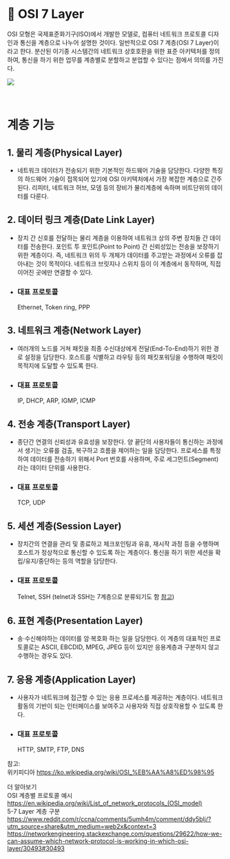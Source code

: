 # 📡 OSI 7 Layer
OSI 모형은 국제표준화기구(ISO)에서 개발한 모델로, 컴퓨터 네트워크 프로토콜 디자인과 통신을 계층으로 나누어 설명한 것이다. 일반적으로 OSI 7 계층(OSI 7 Layer)이라고 한다. 분산된 이기종 시스템간의 네트워크 상호호환을 위한 표준 아키텍처를 정의하여, 통신을 하기 위한 업무를 계층별로 분할하고 분업할 수 있다는 점에서 의의를 가진다.

<img src="https://images.velog.io/images/shleecloud/post/5a6d1fcc-2d48-4003-b892-7ffd64f943ee/osi.jpeg"></img>

<br>

# 계층 기능

## 1. 물리 계층(Physical Layer)
 - 네트워크 데이터가 전송되기 위한 기본적인 하드웨어 기술을 담당한다. 다양한 특징의 하드웨어 기술이 접목되어 있기에 OSI 아키텍처에서 가장 복잡한 계층으로 간주된다. 리피터, 네트워크 허브, 모뎀 등의 장비가 물리계층에 속하며 비트단위의 데이터를 다룬다.

## 2. 데이터 링크 계층(Date Link Layer)
  - 장치 간 신호를 전달하는 물리 계층을 이용하여 네트워크 상의 주변 장치들 간 데이터를 전송한다. 포인트 투 포인트(Point to Point) 간 신뢰성있는 전송을 보장하기 위한 계층이다. 즉, 네트워크 위의 두 개체가 데이터를 주고받는 과정에서 오류를 잡아내는 것이 목적이다. 네트워크 브릿지나 스위치 등이 이 계층에서 동작하며, 직접 이어진 곳에만 연결할 수 있다.

 - ### 대표 프로토콜
    <a src="./Ethernet%EA%B3%BC%20Token%20ring.md#-ethernet">Ethernet,<a/> <a src="./Ethernet%EA%B3%BC%20Token%20ring.md#-token-ring">Token ring, </a>PPP

## 3. 네트워크 계층(Network Layer)
 - 여러개의 노드를 거쳐 패킷을 최종 수신대상에게 전달(End-To-End)하기 위한 경로 설정을 담당한다. 호스트를 식별하고 라우팅 등의 패킷포워딩을 수행하여 패킷이 목적지에 도달할 수 있도록 한다.
 - ### 대표 프로토콜
    <a src="./IP.md">IP,</a> DHCP, ARP, IGMP, ICMP

## 4. 전송 계층(Transport Layer)
 - 종단간 연결의 신뢰성과 유효성을 보장한다. 양 끝단의 사용자들이 통신하는 과정에서 생기는 오류를 검출, 복구하고 흐름을 제어하는 일을 담당한다. 프로세스를 특정하여 데이터를 전송하기 위해서 Port 번호를 사용하며, 주로 세그먼트(Segment) 라는 데이터 단위를 사용한다. 
 - ### 대표 프로토콜
    TCP, UDP 

## 5. 세션 계층(Session Layer)
 - 장치간의 연결을 관리 및 종료하고 체크포인팅과 유휴, 재시작 과정 등을 수행하며 호스트가 정상적으로 통신할 수 있도록 하는 계층이다. 통신을 하기 위한 세션을 확립/유지/중단하는 등의 역할을 담당한다. 
 - ### 대표 프로토콜
    Telnet, SSH (telnet과 SSH는 7계층으로 분류되기도 함 <a href="https://www.reddit.com/r/ccna/comments/5umh4m/comment/ddy5blj/?utm_source=share&utm_medium=web2x&context=3">참</a><a href="https://networkengineering.stackexchange.com/questions/29622/how-we-can-assume-which-network-protocol-is-working-in-which-osi-layer/30493#30493">고</a>)


## 6. 표현 계층(Presentation Layer)
  - 송·수신해야하는 데이터를 암·복호화 하는 일을 담당한다. 이 계층의 대표적인 프로토콜로는 ASCII, EBCDID, MPEG, JPEG 등이 있지만 응용계층과 구분하지 않고 수행하는 경우도 있다.

## 7. 응용 계층(Application Layer)
 - 사용자가 네트워크에 접근할 수 있는 응용 프로세스를 제공하는 계층이다. 네트워크 활동의 기반이 되는 인터페이스를 보여주고 사용자와 직접 상호작용할 수 있도록 한다.
 - ### 대표 프로토콜
    HTTP, SMTP, FTP, DNS


참고:<br>
위키피디아 https://ko.wikipedia.org/wiki/OSI_%EB%AA%A8%ED%98%95

더 알아보기<br>
OSI 계층별 프로토콜 예시 <br> https://en.wikipedia.org/wiki/List_of_network_protocols_(OSI_model)<br>
5-7 Layer 계층 구분 <br> https://www.reddit.com/r/ccna/comments/5umh4m/comment/ddy5blj/?utm_source=share&utm_medium=web2x&context=3 <br> https://networkengineering.stackexchange.com/questions/29622/how-we-can-assume-which-network-protocol-is-working-in-which-osi-layer/30493#30493
